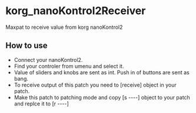 # korg_nanoKontrol2Receiver

Maxpat to receive value from korg nanoKontrol2

## How to use

- Connect your nanoKontrol2.
- Find your controler from umenu and select it.
- Value of sliders and knobs are sent as int. Push in of buttons are sent as bang.
- To receive output of this patch you need to [receive] object in your patch.
- Make this patch to patching mode and copy [s ----] object to your patch and replce it to [r ----]
